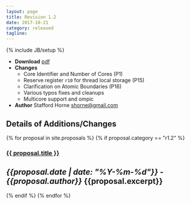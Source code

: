 ```yaml
---
layout: page
title: Revision 1.2
date: 2017-10-21
category: released
tagline: 
---
```

{% include JB/setup %}
 - **Download** [pdf](https://raw.githubusercontent.com/openrisc/doc/master/openrisc-arch-1.2-rev0.pdf)
 - **Changes**
   - Core Identifier and Number of Cores (P1)
   - Reserve register `r10` for thread local storage (P15)
   - Clarification on Atomic Boundaries (P16)
   - Various typos fixes and cleanups
   - Multicore support and ompic
 - **Author** Stafford Horne <shorne@gmail.com> 

<!--more--> 
## Details of Additions/Changes

{% for proposal in site.proposals %}
  {% if proposal.category == "r1.2" %}

### [{{ proposal.title }}]({{proposal.url}})
*{{proposal.date | date: "%Y-%m-%d"}} - {{proposal.author}}*
{{proposal.excerpt}}
---
  {% endif %}
{% endfor %}

